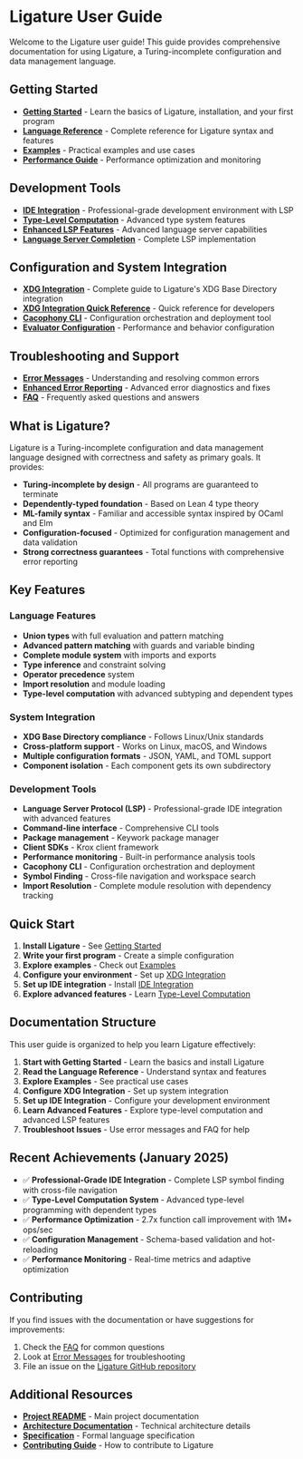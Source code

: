 # Ligature User Guide

Welcome to the Ligature user guide! This guide provides comprehensive documentation for using Ligature, a Turing-incomplete configuration and data management language.

## Getting Started

- **[Getting Started](getting-started.md)** - Learn the basics of Ligature, installation, and your first program
- **[Language Reference](language-reference.md)** - Complete reference for Ligature syntax and features
- **[Examples](examples.md)** - Practical examples and use cases
- **[Performance Guide](performance-guide.md)** - Performance optimization and monitoring

## Development Tools

- **[IDE Integration](ide-integration.md)** - Professional-grade development environment with LSP
- **[Type-Level Computation](type-level-computation.md)** - Advanced type system features
- **[Enhanced LSP Features](enhanced-lsp-features.md)** - Advanced language server capabilities
- **[Language Server Completion](language-server-completion.md)** - Complete LSP implementation

## Configuration and System Integration

- **[XDG Integration](xdg-integration.md)** - Complete guide to Ligature's XDG Base Directory integration
- **[XDG Integration Quick Reference](xdg-integration-quick-reference.md)** - Quick reference for developers
- **[Cacophony CLI](cacophony-cli.md)** - Configuration orchestration and deployment tool
- **[Evaluator Configuration](evaluator-configuration.md)** - Performance and behavior configuration

## Troubleshooting and Support

- **[Error Messages](error-messages.md)** - Understanding and resolving common errors
- **[Enhanced Error Reporting](enhanced-error-reporting.md)** - Advanced error diagnostics and fixes
- **[FAQ](faq.md)** - Frequently asked questions and answers

## What is Ligature?

Ligature is a Turing-incomplete configuration and data management language designed with correctness and safety as primary goals. It provides:

- **Turing-incomplete by design** - All programs are guaranteed to terminate
- **Dependently-typed foundation** - Based on Lean 4 type theory
- **ML-family syntax** - Familiar and accessible syntax inspired by OCaml and Elm
- **Configuration-focused** - Optimized for configuration management and data validation
- **Strong correctness guarantees** - Total functions with comprehensive error reporting

## Key Features

### Language Features

- **Union types** with full evaluation and pattern matching
- **Advanced pattern matching** with guards and variable binding
- **Complete module system** with imports and exports
- **Type inference** and constraint solving
- **Operator precedence** system
- **Import resolution** and module loading
- **Type-level computation** with advanced subtyping and dependent types

### System Integration

- **XDG Base Directory compliance** - Follows Linux/Unix standards
- **Cross-platform support** - Works on Linux, macOS, and Windows
- **Multiple configuration formats** - JSON, YAML, and TOML support
- **Component isolation** - Each component gets its own subdirectory

### Development Tools

- **Language Server Protocol (LSP)** - Professional-grade IDE integration with advanced features
- **Command-line interface** - Comprehensive CLI tools
- **Package management** - Keywork package manager
- **Client SDKs** - Krox client framework
- **Performance monitoring** - Built-in performance analysis tools
- **Cacophony CLI** - Configuration orchestration and deployment
- **Symbol Finding** - Cross-file navigation and workspace search
- **Import Resolution** - Complete module resolution with dependency tracking

## Quick Start

1. **Install Ligature** - See [Getting Started](getting-started.md)
2. **Write your first program** - Create a simple configuration
3. **Explore examples** - Check out [Examples](examples.md)
4. **Configure your environment** - Set up [XDG Integration](xdg-integration.md)
5. **Set up IDE integration** - Install [IDE Integration](ide-integration.md)
6. **Explore advanced features** - Learn [Type-Level Computation](type-level-computation.md)

## Documentation Structure

This user guide is organized to help you learn Ligature effectively:

1. **Start with Getting Started** - Learn the basics and install Ligature
2. **Read the Language Reference** - Understand syntax and features
3. **Explore Examples** - See practical use cases
4. **Configure XDG Integration** - Set up system integration
5. **Set up IDE Integration** - Configure your development environment
6. **Learn Advanced Features** - Explore type-level computation and advanced LSP features
7. **Troubleshoot Issues** - Use error messages and FAQ for help

## Recent Achievements (January 2025)

- ✅ **Professional-Grade IDE Integration** - Complete LSP symbol finding with cross-file navigation
- ✅ **Type-Level Computation System** - Advanced type-level programming with dependent types
- ✅ **Performance Optimization** - 2.7x function call improvement with 1M+ ops/sec
- ✅ **Configuration Management** - Schema-based validation and hot-reloading
- ✅ **Performance Monitoring** - Real-time metrics and adaptive optimization

## Contributing

If you find issues with the documentation or have suggestions for improvements:

1. Check the [FAQ](faq.md) for common questions
2. Look at [Error Messages](error-messages.md) for troubleshooting
3. File an issue on the [Ligature GitHub repository](https://github.com/ligature-lang/ligature)

## Additional Resources

- **[Project README](../../README.md)** - Main project documentation
- **[Architecture Documentation](../architecture/)** - Technical architecture details
- **[Specification](../../engines/lean/spec/)** - Formal language specification
- **[Contributing Guide](../../CONTRIBUTING.md)** - How to contribute to Ligature
